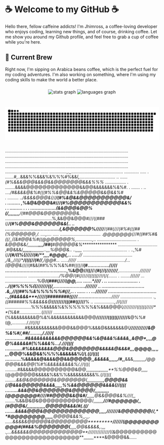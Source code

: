 <h1>☕ Welcome to my GitHub ☕</h1>
	<p>Hello there, fellow caffeine addicts! I'm Jhimross, a coffee-loving developer who enjoys coding, learning new things, and of course, drinking coffee. Let me show you around my Github profile, and feel free to grab a cup of coffee while you're here.</p>
	<h2>🚀 Current Brew</h2>
	<p>Right now, I'm sipping on Arabica beans coffee, which is the perfect fuel for my coding adventures. I'm also working on something, where I'm using my coding skills to make the world a better place.</p>

###

<div align="center">
  <img src="https://github-readme-stats.vercel.app/api?username=jhimross&hide_title=false&hide_rank=false&show_icons=true&include_all_commits=true&count_private=true&disable_animations=false&theme=dark&locale=en&hide_border=false" height="150" alt="stats graph"  />
  <img src="https://github-readme-stats.vercel.app/api/top-langs?username=jhimross&locale=en&hide_title=false&layout=compact&card_width=320&langs_count=5&theme=dark&hide_border=false" height="150" alt="languages graph"  />
</div>


###

<br clear="both">

<img src="https://github.com/jhimross/jhimross/blob/main/snake.svg" alt="Snake animation" />

###


....................................................................................................
....................................................................................................
....................................................................................................
....................................................................................................
............................    ...... ..............,*.,,..........................................
............ .....   .                 .......*#,..&&&%%&&&%&%%%#%&&(*,.............................
       ..                              ......(#%&&&@@@&&&@&&@@@@@@@&&&%%%*         .................
                                   . ........&&&&@@@@@@@@@@@@@&&@@&&&&&&&%&%#.             . .......
                               .   ..  ....*/#&&&&@&%#(((#%%&@@&&%&@@@@@&&@&&%#                     
                           . ......... ../&&&&@@@&(//******/(#%&@&&@@@@@@@@@@@&/                    
                    .        ......... ,*%&@&@@@&#/*********//(#%@@@@@@@@@@@@&&%                    
 . . ......... . . . ..................(&&@@@&@@%(/*,,,,,,,,***/(##@@@&@@@@@@@@&*.                  
......................................%,&&@@&@@@#///((###(/******/(#%@@@&@@@@@@&&(..   ..           
......................................(,&@@@@@@%/////**/(##(//*/(#%#(((##(%@@@@@@,/. ....,.... .....
.................................     .*@@@@@@@(//#((##%#&((/,,*((&#@@&%#((@@@@@@@%,.............,..
................................ .      *&@@@&&/*,,,,,,,,***,,,,****/##(***#@@@@@&%*****************
................................        ,#@&&&/***,,,,,,**,,,,,,,***,,,..,,,%@@@&*..        ..,,*,,,
.................................... . ..,%#(/*******/(#/((%(/////*(#/**,,,,#@@@(,..    .....****/*/
........................................ ,/&,,****//((/*****/((((/**/(#//**,/@@#...    ......///*/*/
......................................./...(@@@&*////(#&&(##%%%%&%##((((//**(#...............//*/*//
...........................................,%&@@//((//**/***(#(//(///////**,.................///////
.................. ........................./%@@*/(#(///*//((((((//*//(/*(*....... . ........///*///
...               ..........................*%@**/(###(/***********///(@@,....         ......*/**///
 .  ..         ..................... .       ..**/((#%%%%((///////((/*,......................///////
  ..  ..............................       .&,,***//((##%%&%%%%%%#(//,.. .   ...... .   . ...///////
.................................. ..,(#&&&&&****/////(########((///*........................**/////
.......................... .,((######%%&&&&&@***////////(((##((////**% ..  ................,.//(////
.....................%%%&&&&&%&%%%%%%%&%&&&@@@(*/////////((((((/////**(%&#.................*.(//////
..................(%&&&&&&&&&@%&%&&&&&&&&&&&&@@@**///////((((((//////**&@%%#(@,...........././/(//(/
................#&&&&&&&&&&&@@@&&@@@%&&&@&&&&&&&@(*****///////////****&@%&%#/*,##/........,/.*/*///(
..............#&&&&&&&&&&&@@@@@@&&%&@&&&%&&&&,,*&@@*,,***********,**,*@@%&&&&&#(%%&&&%*...*/.///((((
............#%&&&&&&&&@@@&@@@@@@@&&&&&@&&&#,,,***@@@@,,*,*,*,,,***,**@@@%&&@&&%%%%&&&&&&%(/(.((/((((
...........%&&&&&@&&&&@@&&@@@@@,,*&&&&&,,,,,,/#*,,**&&&,,,,,,,,,,*/@@@@@&&&@@(%#%&&&&&&&&&%/.//*((((
..........#&&&&&@@@@@@@@@@&@@,,,,,,,,,,,*,,,,,,,**%%@@@&@,,,,,*(@@@@@@@&&&&&%&&%%&&&&&&&&&&%.(/(((((
.........*&&@&@@@@@@&@@@@@@@(,,,,,,,,,,,,,*******,***@@@@&&(/@&&&@@@@@&&&&,,,,,%%&&@@@@@@&&&&(//((((
.........&&&@@&@@@@@@@&@@@@@/,,,,,,,,,*********,**(@@@@@@@#*////##@@@@&&@&#/**,,,,,,@&&@@@&&%///(*,,
........%&&@&@&@@@@@@@@@@@@@/,,,,,,,,*********///**#@@@@@@/*,,***(#@@@&/,,,,,,,,,,,,,@@@@@&&&(#(.((/
.......&&&&@@@&@@@@@@@@@@@@@,,,,,**********///////&@@@@@@@//,**#@@@@@@@@*,,,,,*******,@@@@&&&%,,.,,.
......&&&&&@@@@@&@@@@@@@@@**************//////(@@@@@@@@@@@#(##&&%@@@@@@@(*****,,,,,****@@&&&&&*,.,,,
.,...&&&&&&@@@@@@@@@@@@@**//*//*//////////((&@@@@@@@@@@@@@@@@@@@@@@@@@@@@**,,,,,,,,****&@@@@&&......
